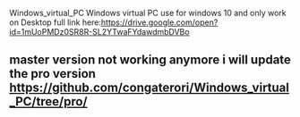 Windows_virtual_PC
Windows virtual PC use for windows 10 and only work on Desktop
full link here:https://drive.google.com/open?id=1mUoPMDz0SR8R-SL2YTwaFYdawdmbDVBo
## master version not working anymore i will update the pro version https://github.com/congaterori/Windows_virtual_PC/tree/pro/
